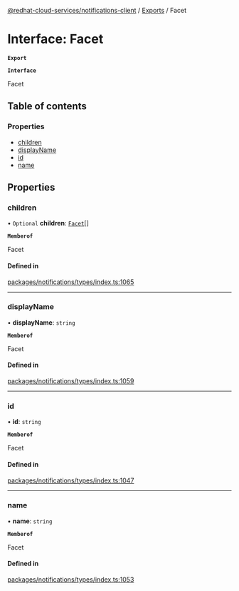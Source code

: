 [@redhat-cloud-services/notifications-client](../README.md) / [Exports](../modules.md) / Facet

# Interface: Facet

**`Export`**

**`Interface`**

Facet

## Table of contents

### Properties

- [children](Facet.md#children)
- [displayName](Facet.md#displayname)
- [id](Facet.md#id)
- [name](Facet.md#name)

## Properties

### children

• `Optional` **children**: [`Facet`](Facet.md)[]

**`Memberof`**

Facet

#### Defined in

[packages/notifications/types/index.ts:1065](https://github.com/mkholjuraev/javascript-clients/blob/master/packages/notifications/types/index.ts#L1065)

___

### displayName

• **displayName**: `string`

**`Memberof`**

Facet

#### Defined in

[packages/notifications/types/index.ts:1059](https://github.com/mkholjuraev/javascript-clients/blob/master/packages/notifications/types/index.ts#L1059)

___

### id

• **id**: `string`

**`Memberof`**

Facet

#### Defined in

[packages/notifications/types/index.ts:1047](https://github.com/mkholjuraev/javascript-clients/blob/master/packages/notifications/types/index.ts#L1047)

___

### name

• **name**: `string`

**`Memberof`**

Facet

#### Defined in

[packages/notifications/types/index.ts:1053](https://github.com/mkholjuraev/javascript-clients/blob/master/packages/notifications/types/index.ts#L1053)
